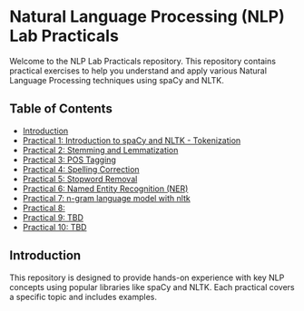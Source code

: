# Natural Language Processing (NLP) Lab Practicals

Welcome to the NLP Lab Practicals repository. This repository contains practical exercises to help you understand and apply various Natural Language Processing techniques using spaCy and NLTK.

## Table of Contents

- [Introduction](#introduction)
- [Practical 1: Introduction to spaCy and NLTK - Tokenization](https://github.com/darshnkd/NLP-labs/blob/main/01_nlp.ipynb)
- [Practical 2: Stemming and Lemmatization](https://github.com/darshnkd/NLP-labs/blob/main/02_nlp.ipynb)
- [Practical 3: POS Tagging](https://github.com/darshnkd/NLP-labs/blob/main/03_nlp.ipynb)
- [Practical 4: Spelling Correction](https://github.com/darshnkd/NLP-labs/blob/main/04_nlp.ipynb)
- [Practical 5: Stopword Removal](https://github.com/darshnkd/NLP-labs/blob/main/05_nlp.ipynb)
- [Practical 6: Named Entity Recognition (NER)](https://github.com/darshnkd/NLP-labs/blob/main/06_nlp.ipynb)
- [Practical 7: n-gram language model with nltk](#practical-7-tbd)
- [Practical 8: ](#practical-8-tbd)
- [Practical 9: TBD](#practical-9-tbd)
- [Practical 10: TBD](#practical-10-tbd)

## Introduction

This repository is designed to provide hands-on experience with key NLP concepts using popular libraries like spaCy and NLTK. Each practical covers a specific topic and includes examples.
